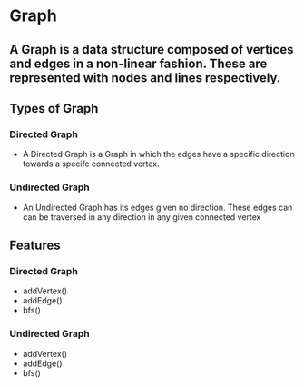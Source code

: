 # Graph
## A Graph is a data structure composed of vertices and edges in a non-linear fashion. These are represented with nodes and lines respectively. 

## Types of Graph
### Directed Graph
- A Directed Graph is a Graph in which the edges have a specific direction towards a specifc connected vertex.
### Undirected Graph
- An Undirected Graph has its edges given no direction. These edges can can be traversed in any direction in any given connected vertex

## Features
### Directed Graph
- addVertex()
- addEdge()
- bfs()
### Undirected Graph
- addVertex()
- addEdge()
- bfs()